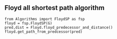 ## Floyd all shortest path algorithm

```
from Algorithms import FloydSP as fsp
floyd = fsp.FloydSP(G)
pred,dist = Floyd.floyd_predecessor_and_distance()
floyd.get_path_from_predcessor(pred)
```
